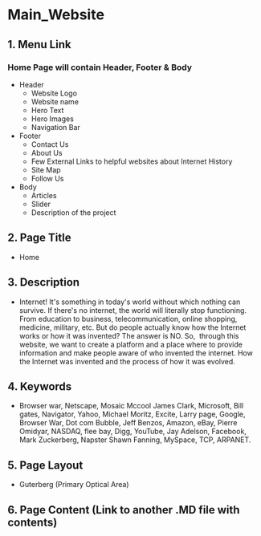 # Main_Website

## 1. Menu Link

### Home Page will contain Header, Footer & Body

* Header
  * Website Logo
  * Website name
  * Hero Text
  * Hero Images
  * Navigation Bar
* Footer
  * Contact Us
  * About Us
  * Few External Links to helpful websites about Internet History
  * Site Map
  * Follow Us
* Body
  * Articles
  * Slider
  * Description of the project
  
## 2. Page Title
* Home

## 3. Description
* Internet! It's something in today's world without which nothing can survive. If there's no internet, the world will literally stop functioning. From education to business, telecommunication, online shopping, medicine, military, etc. But do people actually know how the Internet works or how it was invented? The answer is NO. So,  through this website, we want to create a platform and a place where to provide information and make people aware of who invented the internet. How the Internet was invented and the process of how it was evolved.

## 4. Keywords
* Browser war, Netscape,  Mosaic Mccool James Clark, Microsoft, Bill gates, Navigator, Yahoo, Michael Moritz, Excite, Larry page, Google, Browser War, Dot com Bubble, Jeff Benzos, Amazon, eBay, Pierre Omidyar, NASDAQ, flee bay, Digg, YouTube, Jay Adelson, Facebook, Mark Zuckerberg, Napster Shawn Fanning, MySpace, TCP, ARPANET.

## 5. Page Layout
* Guterberg (Primary Optical Area)

## 6. Page Content (Link to another .MD file with contents)
